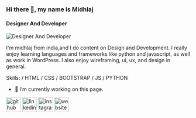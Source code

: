 ### Hi there 👋, my name is Midhlaj
#### Designer And Developer
![Designer And Developer](https://arturssmirnovs.github.io/github-profile-readme-generator/images/banner.png)

I'm midhlaj from india,and I do content on Design and Development. I really enjoy learning languages and frameworks like python and javascript, as well as work in WordPress. I also enjoy wireframing, ui, ux, and design in general.

Skills:  / HTML / CSS / BOOTSTRAP / JS / PYTHON

- 🔭 I’m currently working on this page. 


[<img src='https://cdn.jsdelivr.net/npm/simple-icons@3.0.1/icons/github.svg' alt='github' height='40'>](https://github.com/midhlajrahman)  [<img src='https://cdn.jsdelivr.net/npm/simple-icons@3.0.1/icons/linkedin.svg' alt='linkedin' height='40'>](https://www.linkedin.com/in/https://www.linkedin.com/in/midhlaj-rahman-b20b34272//)  [<img src='https://cdn.jsdelivr.net/npm/simple-icons@3.0.1/icons/instagram.svg' alt='instagram' height='40'>](https://www.instagram.com/midhu_x3_/)  [<img src='https://cdn.jsdelivr.net/npm/simple-icons@3.0.1/icons/icloud.svg' alt='website' height='40'>](https://midhlajrahman.github.io/photofolio/)  



